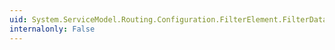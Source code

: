 ```yaml
---
uid: System.ServiceModel.Routing.Configuration.FilterElement.FilterData
internalonly: False
---
```

